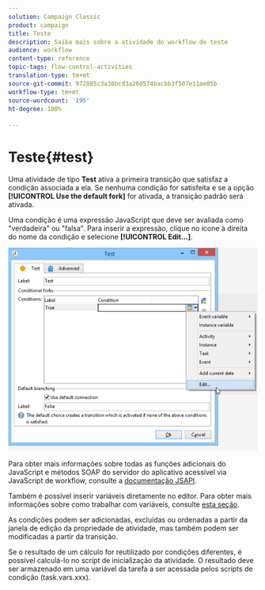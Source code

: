 ```yaml
---
solution: Campaign Classic
product: campaign
title: Teste
description: Saiba mais sobre a atividade do workflow de teste
audience: workflow
content-type: reference
topic-tags: flow-control-activities
translation-type: tm+mt
source-git-commit: 972885c3a38bcd3a260574bacbb3f507e11ae05b
workflow-type: tm+mt
source-wordcount: '195'
ht-degree: 100%

---
```



# Teste{#test}

Uma atividade de tipo **Test** ativa a primeira transição que satisfaz a condição associada a ela. Se nenhuma condição for satisfeita e se a opção **[!UICONTROL Use the default fork]** for ativada, a transição padrão será ativada.

Uma condição é uma expressão JavaScript que deve ser avaliada como &quot;verdadeira&quot; ou &quot;falsa&quot;. Para inserir a expressão, clique no ícone à direita do nome da condição e selecione **[!UICONTROL Edit...]**.

![](assets/edit_test.png)

Para obter mais informações sobre todas as funções adicionais do JavaScript e métodos SOAP do servidor do aplicativo acessível via JavaScript de workflow, consulte a [documentação JSAPI](https://docs.adobe.com/content/help/en/campaign-classic/technicalresources/api/index.html).

Também é possível inserir variáveis diretamente no editor. Para obter mais informações sobre como trabalhar com variáveis, consulte [esta seção](../../workflow/using/javascript-scripts-and-templates.md#variables).

As condições podem ser adicionadas, excluídas ou ordenadas a partir da janela de edição da propriedade de atividade, mas também podem ser modificadas a partir da transição.

Se o resultado de um cálculo for reutilizado por condições diferentes, é possível calculá-lo no script de inicialização da atividade. O resultado deve ser armazenado em uma variável da tarefa a ser acessada pelos scripts de condição (task.vars.xxx).
